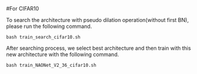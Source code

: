 #For CIFAR10

To search the architecture with pseudo dilation operation(without first BN), please run the following command.
```
bash train_search_cifar10.sh
```

After searching process, we select best architecture and then train with this new architecture with the following command.
```
bash train_NAONet_V2_36_cifar10.sh
```

